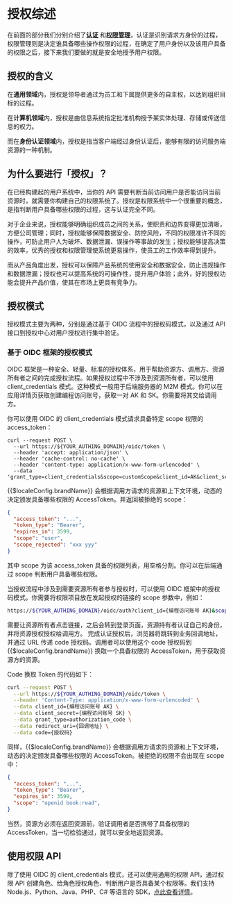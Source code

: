 # 授权综述

<LastUpdated/>

在前面的部分我们分别介绍了[**认证**](../authentication/README.md) 和[**权限管理**](../access-control/README.md)，认证是识别请求方身份的过程，权限管理则是决定谁具备哪些操作权限的过程，在确定了用户身份以及该用户具备的权限之后，接下来我们要做的就是安全地授予用户权限。

## 授权的含义

在**通用领域**内，授权是领导者通过为员工和下属提供更多的自主权，以达到组织目标的过程。

在**计算机领域**内，授权是由信息系统指定批准机构授予某实体处理、存储或传送信息的权力。

而在**身份认证领域**内，授权是指当客户端经过身份认证后，能够有限的访问服务端资源的一种机制。

## 为什么要进行「授权」？

在已经构建起的用户系统中，当你的 API 需要判断当前访问用户是否能访问当前资源时，就需要你构建自己的权限系统了。授权是权限系统中一个很重要的概念，是指判断用户具备哪些权限的过程，这与认证完全不同。

对于企业来说，授权能够明确组织成员之间的关系，使职责和边界变得更加清晰，方便公司管理；同时，授权能够保障数据安全、防控风险，不同的权限准许不同的操作，可防止用户人为破坏、数据泄漏、误操作等事故的发生；授权能够提高决策的效率，优秀的授权和权限管理使系统更易操作，使员工的工作效率得到提升。

而从产品角度出发，授权可以保障产品系统的使用安全和数据安全，防止违规操作和数据泄漏；授权也可以提高系统的可操作性，提升用户体验；此外，好的授权功能会提升产品价值，使其在市场上更具有竞争力。

## 授权模式

授权模式主要为两种，分别是通过基于 OIDC 流程中的授权码模式，以及通过 API 接口到授权中心对用户授权进行集中验证。

### 基于 OIDC 框架的授权模式

OIDC 框架是一种安全、轻量、标准的授权体系，用于帮助资源方、调用方、资源所有者之间的完成授权流程。如果授权过程中不涉及到资源所有者，可以使用 client_credentials 模式。这种模式一般用于后端服务器的 M2M 模式。你可以在应用详情页获取创建编程访问账号，获取一对 AK 和 SK。你需要将其交给调用方。

你可以使用 OIDC 的 client_credentials 模式请求具备特定 scope 权限的 access_token：

```shell
curl --request POST \
  --url https://${YOUR_AUTHING_DOMAIN}/oidc/token \
  --header 'accept: application/json' \
  --header 'cache-control: no-cache' \
  --header 'content-type: application/x-www-form-urlencoded' \
  --data 'grant_type=client_credentials&scope=customScope&client_id=AK&client_secret=SK'
```

{{$localeConfig.brandName}} 会根据调用方请求的资源和上下文环境，动态的决定颁发具备哪些权限的 AccessToken。并返回被拒绝的 scope：

```json
{
  "access_token": "...",
  "token_type": "Bearer",
  "expires_in": 3599,
  "scope": "user",
  "scope_rejected": "xxx yyy"
}
```

其中 scope 为该 access_token 具备的权限列表，用空格分割。你可以在后端通过 scope 判断用户具备哪些权限。

当授权流程中涉及到需要资源所有者参与授权时，可以使用 OIDC 框架中的授权码模式。你需要将权限项目放在发起授权的链接的 scope 参数中，例如：

```sh
https://${YOUR_AUTHING_DOMAIN}/oidc/auth?client_id={编程访问账号 AK}&scope=openid book:read book:delete&redirect_uri={你的业务回调地址}&state={随机字符串}&response_type=code
```

需要让资源所有者点击链接，之后会转到登录页面，资源持有者认证自己的身份，并将资源授权授权给调用方。
完成认证授权后，浏览器将跳转到业务回调地址，并通过 URL 传递 code 授权码。调用者可以使用这个 code 授权码到 {{$localeConfig.brandName}} 换取一个具备权限的 AccessToken，用于获取资源方的资源。

Code 换取 Token 的代码如下：

```sh
curl --request POST \
  --url https://${YOUR_AUTHING_DOMAIN}/oidc/token \
  --header 'Content-Type: application/x-www-form-urlencoded' \
  --data client_id={编程访问账号 AK} \
  --data client_secret={编程访问账号 SK} \
  --data grant_type=authorization_code \
  --data redirect_uri={回调地址} \
  --data code={授权码}
```

同样，{{$localeConfig.brandName}} 会根据调用方请求的资源和上下文环境，动态的决定颁发具备哪些权限的 AccessToken。被拒绝的权限不会出现在 scope 中：

```json
{
  "access_token": "...",
  "token_type": "Bearer",
  "expires_in": 3599,
  "scope": "openid book:read",
}
```

当然，资源方必须在返回资源前，验证调用者是否携带了具备权限的 AccessToken，当一切检验通过，就可以安全地返回资源。

## 使用权限 API

除了使用 OIDC 的 client_credentials 模式，还可以使用通用的权限 API，通过权限 API 创建角色、给角色授权角色、判断用户是否具备某个权限等。我们支持 Node.js、Python、Java、PHP、C# 等语言的 SDK，[点此查看详情](/guides/access-control/)。
